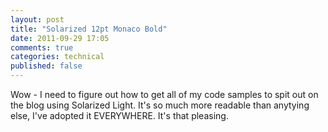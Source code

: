 ```yaml
---
layout: post
title: "Solarized 12pt Monaco Bold"
date: 2011-09-29 17:05
comments: true
categories: technical
published: false
---
```


Wow - I need to figure out how to get all of my code samples to spit out on the blog using Solarized Light.  It's so much more readable than anytying else, I've adopted it EVERYWHERE.  It's that pleasing.

